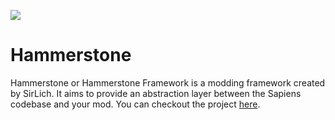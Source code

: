 ![](/images/hammerstone/hammerstone_wide.png)
# Hammerstone
Hammerstone or Hammerstone Framework is a modding framework created by SirLich. It aims to provide an abstraction layer between the Sapiens codebase and your mod. You can checkout the project [here](https://github.com/SirLich/hammerstone-framework).
